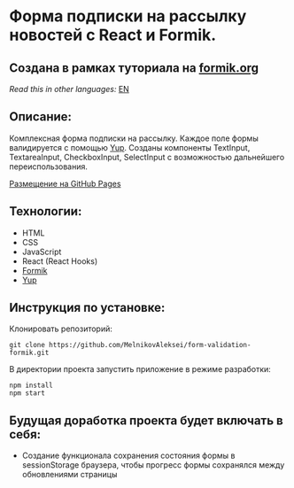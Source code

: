 # Форма подписки на рассылку новостей с React и Formik.

## Создана в рамках туториала на [formik.org](https://formik.org/docs/tutorial)

*Read this in other languages:* [EN](https://github.com/MelnikovAleksei/form-validation-formik/blob/master/README.EN.md)

## Описание:

Комплексная форма подписки на рассылку. Каждое поле формы валидируется с помощью [Yup](https://github.com/jquense/yup). Созданы компоненты TextInput, TextareaInput, CheckboxInput, SelectInput с возможностью дальнейшего переиспользования.

[Размещение на GitHub Pages](https://melnikovaleksei.github.io/form-validation-formik/)

## Технологии:

* HTML
* CSS
* JavaScript
* React (React Hooks)
* [Formik](https://formik.org/)
* [Yup](https://github.com/jquense/yup)

## Инструкция по установке:

Клонировать репозиторий:

`
git clone https://github.com/MelnikovAleksei/form-validation-formik.git
`

В директории проекта запустить приложение в режиме разработки:

```
npm install
npm start
```

## Будущая доработка проекта будет включать в себя:

* Создание функционала сохранения состояния формы в sessionStorage браузера, чтобы прогресс формы сохранялся между обновлениями страницы
